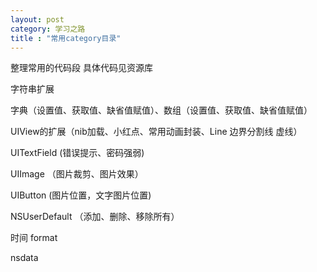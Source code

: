 ```yaml
---
layout: post
category: 学习之路
title : "常用category目录"
---
```





整理常用的代码段  具体代码见资源库



字符串扩展

字典（设置值、获取值、缺省值赋值）、数组（设置值、获取值、缺省值赋值）

UIView的扩展（nib加载、小红点、常用动画封装、Line 边界分割线 虚线）

UITextField (错误提示、密码强弱)

UIImage （图片裁剪、图片效果）

UIButton (图片位置，文字图片位置)

NSUserDefault （添加、删除、移除所有）

时间 format

nsdata



